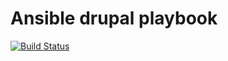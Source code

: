 # Ansible drupal playbook

[![Build Status](https://travis-ci.org/spy86/ansible-drupal.svg?branch=master)](https://travis-ci.org/spy86/ansible-drupal)
